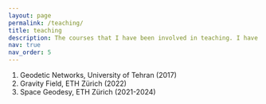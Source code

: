 ```yaml
---
layout: page
permalink: /teaching/
title: teaching
description: The courses that I have been involved in teaching. I have also supervised several theses and projects.
nav: true
nav_order: 5
---
```


1. Geodetic Networks, University of Tehran (2017)
2. Gravity Field, ETH Zürich (2022)
3. Space Geodesy, ETH Zürich (2021-2024)
